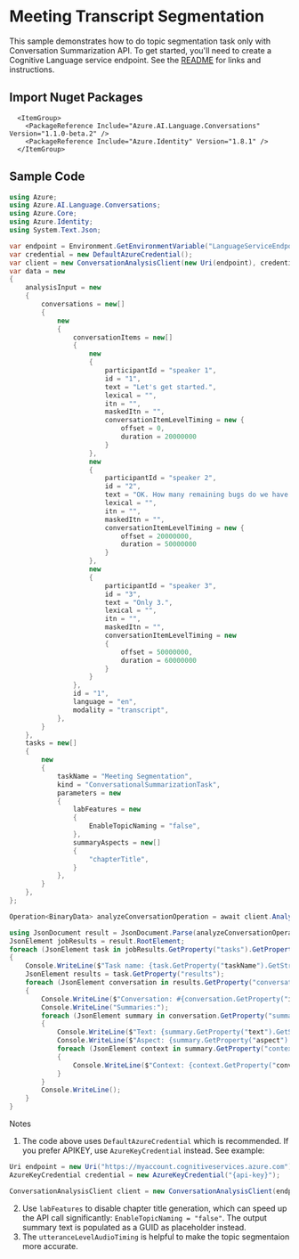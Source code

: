 # Meeting Transcript Segmentation

This sample demonstrates how to do topic segmentation task only with Conversation Summarization API. To get started, you'll need to create a Cognitive Language service endpoint. See the [README](https://github.com/Azure/azure-sdk-for-net/blob/main/sdk/cognitivelanguage/Azure.AI.Language.Conversations/README.md) for links and instructions.

## Import Nuget Packages
```
  <ItemGroup>
    <PackageReference Include="Azure.AI.Language.Conversations" Version="1.1.0-beta.2" />
    <PackageReference Include="Azure.Identity" Version="1.8.1" />
  </ItemGroup>
```

## Sample Code
```C#
using Azure;
using Azure.AI.Language.Conversations;
using Azure.Core;
using Azure.Identity;
using System.Text.Json;

var endpoint = Environment.GetEnvironmentVariable("LanguageServiceEndpoint");
var credential = new DefaultAzureCredential();
var client = new ConversationAnalysisClient(new Uri(endpoint), credential);
var data = new
{
    analysisInput = new
    {
        conversations = new[]
        {
            new
            {
                conversationItems = new[]
                {
                    new
                    {
                        participantId = "speaker 1",
                        id = "1",
                        text = "Let's get started.",
                        lexical = "",
                        itn = "",
                        maskedItn = "",
                        conversationItemLevelTiming = new {
                            offset = 0,
                            duration = 20000000
                        }
                    },
                    new
                    {
                        participantId = "speaker 2",
                        id = "2",
                        text = "OK. How many remaining bugs do we have now?",
                        lexical = "",
                        itn = "",
                        maskedItn = "",
                        conversationItemLevelTiming = new {
                            offset = 20000000,
                            duration = 50000000
                        }
                    },
                    new 
                    {
                        participantId = "speaker 3",
                        id = "3",
                        text = "Only 3.",
                        lexical = "",
                        itn = "",
                        maskedItn = "",
                        conversationItemLevelTiming = new
                        {
                            offset = 50000000,
                            duration = 60000000
                        }
                    }
                },
                id = "1",
                language = "en",
                modality = "transcript",
            },
        }
    },
    tasks = new[]
    {
        new
        {
            taskName = "Meeting Segmentation",
            kind = "ConversationalSummarizationTask",
            parameters = new
            {
                labFeatures = new
                {
                    EnableTopicNaming = "false",
                },
                summaryAspects = new[]
                {
                    "chapterTitle",
                }
            },
        }
    },
};

Operation<BinaryData> analyzeConversationOperation = await client.AnalyzeConversationAsync(WaitUntil.Completed, RequestContent.Create(data)).ConfigureAwait(false);

using JsonDocument result = JsonDocument.Parse(analyzeConversationOperation.Value.ToStream());
JsonElement jobResults = result.RootElement;
foreach (JsonElement task in jobResults.GetProperty("tasks").GetProperty("items").EnumerateArray())
{
    Console.WriteLine($"Task name: {task.GetProperty("taskName").GetString()}");
    JsonElement results = task.GetProperty("results");
    foreach (JsonElement conversation in results.GetProperty("conversations").EnumerateArray())
    {
        Console.WriteLine($"Conversation: #{conversation.GetProperty("id").GetString()}");
        Console.WriteLine("Summaries:");
        foreach (JsonElement summary in conversation.GetProperty("summaries").EnumerateArray())
        {
            Console.WriteLine($"Text: {summary.GetProperty("text").GetString()}");
            Console.WriteLine($"Aspect: {summary.GetProperty("aspect").GetString()}");
            foreach (JsonElement context in summary.GetProperty("contexts").EnumerateArray())
            {
                Console.WriteLine($"Context: {context.GetProperty("conversationItemId").GetString()}");
            }
        }
        Console.WriteLine();
    }
}
```
Notes
1. The code above uses `DefaultAzureCredential` which is recommended. If you prefer APIKEY, use `AzureKeyCredential` instead. See example:
```C# Snippet:ConversationAnalysisClient_Create
Uri endpoint = new Uri("https://myaccount.cognitiveservices.azure.com");
AzureKeyCredential credential = new AzureKeyCredential("{api-key}");

ConversationAnalysisClient client = new ConversationAnalysisClient(endpoint, credential);
```
2. Use `labFeatures` to disable chapter title generation, which can speed up the API call significantly: `EnableTopicNaming = "false"`. The output summary text is populated as a GUID as placeholder instead.
3. The `utteranceLevelAudioTiming` is helpful to make the topic segmentaion more accurate.